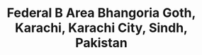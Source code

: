 ---
title: "Federal B Area Bhangoria Goth, Karachi, Karachi City, Sindh, Pakistan"
url: /karachi/federal-b-area-bhangoria-goth-karachi-karachi-city-sindh-pakistan/
shop: Großhandel
---